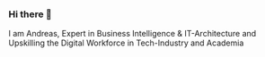 ### Hi there 👋

I am Andreas,
Expert in Business Intelligence & IT-Architecture
and Upskilling the Digital Workforce in Tech-Industry and Academia

<!--
I am Andreas, a freelance consultant specializing in roles such as (interim) **_Managing Director Information Technology_**, **_Enterprise Architect_** and **_Head Coach_**. 

- Passionate about optimizing IT architecture 💼 for sustainable growth, mitigating tech debt, and fostering innovation 🌱
- Leading the transformation of IT organizations into autonomous teams 🚀 for predictable performance and high team satisfaction 📈
- Committed to upskilling IT professionals 🌟 through mentorship and coaching programs 👥
- Leveraging university cooperations 🎓 to stay at the forefront of technology and industry trends 💡

The majority of my projects have been transformations for **_eCommerce and Web-Technologies_**, **_Business Intelligence Competence Centers_** while restructuring or building a **_digital unit or IT organisations_**. 

Communication in 🇩🇪🇬🇧🇨🇴

**web-devil/web-devil** is a ✨ _special_ ✨ repository because its `README.md` (this file) appears on your GitHub profile.

Here are some ideas to get you started:

- 🔭 I’m currently working on ...
- 🌱 I’m currently learning ...
- 👯 I’m looking to collaborate on ...
- 🤔 I’m looking for help with ...
- 💬 Ask me about ...
- 📫 How to reach me: ...
- 😄 Pronouns: ...
- ⚡ Fun fact: ...
-->
